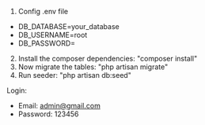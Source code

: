 1. Config .env file
- DB_DATABASE=your_database
- DB_USERNAME=root
- DB_PASSWORD=

2. Install the composer dependencies: "composer install"
3. Now migrate the tables: "php artisan migrate"
4. Run seeder: "php artisan db:seed"


Login:
- Email: admin@gmail.com
- Password: 123456
